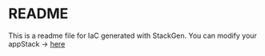 # README
This is a readme file for IaC generated with StackGen.
You can modify your appStack -> [here](http://main.dev.stackgen.com/appstacks/7a3a5b8c-c74a-4a01-aafa-8b78460f360a)
